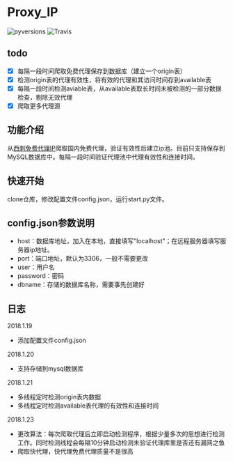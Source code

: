 # Proxy_IP

![pyversions](https://img.shields.io/badge/python%20-3.5%2B-blue.svg)
![Travis](https://img.shields.io/travis/rust-lang/rust.svg)
## todo
* [x] 每隔一段时间爬取免费代理保存到数据库（建立一个origin表）
* [x] 检测origin表的代理有效性，将有效的代理和其访问时间存到available表
* [x] 每隔一段时间检测aviable表，从available表取长时间未被检测的一部分数据检查，剔除无效代理
* [x] 爬取更多代理源

## 功能介绍
从[西刺免费代理IP](http://www.xicidaili.com/)爬取国内免费代理，验证有效性后建立ip池。目前只支持保存到MySQL数据库中。每隔一段时间验证代理池中代理有效性和连接时间。


## 快速开始
clone仓库，修改配置文件config.json，运行start.py文件。

## config.json参数说明
* host：数据库地址，加入在本地，直接填写"localhost"；在远程服务器填写服务器ip地址。
* port：端口地址，默认为3306，一般不需要更改
* user：用户名
* password：密码
* dbname：存储的数据库名称，需要事先创建好

## 日志
2018.1.19  
* 添加配置文件config.json

2018.1.20  
* 支持存储到mysql数据库

2018.1.21  
* 多线程定时检测origin表内数据  
* 多线程定时检测available表代理的有效性和连接时间


2018.1.23
* 更改算法：每次爬取代理后立即启动检测程序，根据少量多次的思想进行检测工作。同时检测线程会每隔10分钟启动检测未验证代理库里是否还有漏网之鱼
* 爬取快代理，快代理免费代理质量不是很高
